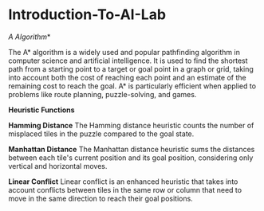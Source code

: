 # Introduction-To-AI-Lab

**A* Algorithm**

The A* algorithm is a widely used and popular pathfinding algorithm in computer science and artificial intelligence. It is used to find the shortest path from a starting point to a target or goal point in a graph or grid, taking into account both the cost of reaching each point and an estimate of the remaining cost to reach the goal. A* is particularly efficient when applied to problems like route planning, puzzle-solving, and games.

**Heuristic Functions**

**Hamming Distance**
The Hamming distance heuristic counts the number of misplaced tiles in the puzzle compared to the goal state.

**Manhattan Distance**
The Manhattan distance heuristic sums the distances between each tile's current position and its goal position, considering only vertical and horizontal moves.

**Linear Conflict**
Linear conflict is an enhanced heuristic that takes into account conflicts between tiles in the same row or column that need to move in the same direction to reach their goal positions.
